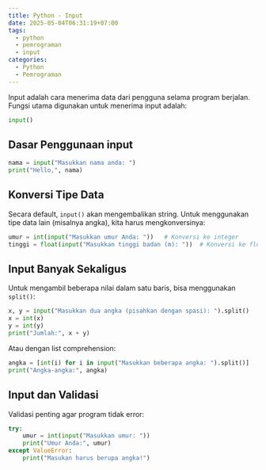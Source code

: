 ```yaml
---
title: Python - Input
date: 2025-05-04T06:31:19+07:00
tags:
  - python
  - pemrograman
  - input
categories:
  - Python
  - Pemrograman
---
```


Input adalah cara menerima data dari pengguna selama program berjalan. Fungsi utama digunakan untuk menerima input adalah:

```python
input()
```

## Dasar Penggunaan input

```python
nama = input("Masukkan nama anda: ")
print("Hello,", nama)
```

## Konversi Tipe Data

Secara default, `input()` akan mengembalikan string. Untuk menggunakan tipe data lain (misalnya angka), kita harus mengkonversinya:

```python
umur = int(input("Masukkan umur Anda: "))   # Konversi ke integer
tinggi = float(input("Masukkan tinggi badan (m): "))  # Konversi ke float
```

## Input Banyak Sekaligus

Untuk mengambil beberapa nilai dalam satu baris, bisa menggunakan `split()`:

```python
x, y = input("Masukkan dua angka (pisahkan dengan spasi): ").split()
x = int(x)
y = int(y)
print("Jumlah:", x + y)
```

Atau dengan list comprehension:

```python
angka = [int(i) for i in input("Masukkan beberapa angka: ").split()]
print("Angka-angka:", angka)
```

## Input dan Validasi

Validasi penting agar program tidak error:

```python
try:
    umur = int(input("Masukkan umur: "))
    print("Umur Anda:", umur)
except ValueError:
    print("Masukan harus berupa angka!")
```

